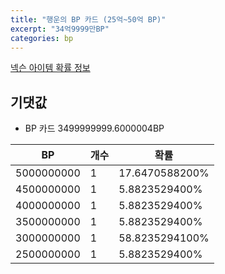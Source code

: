 ```yaml
---
title: "행운의 BP 카드 (25억~50억 BP)"
excerpt: "34억9999만BP"
categories: bp
---
```

[넥슨 아이템 확률 정보](http://iteminfo.nexon.com/probability/fo4?sn=7218)

## 기댓값
  - BP 카드 3499999999.6000004BP

|BP|개수|확률|
|---|---|---|
|5000000000|1|17.6470588200%|
|4500000000|1|5.8823529400%|
|4000000000|1|5.8823529400%|
|3500000000|1|5.8823529400%|
|3000000000|1|58.8235294100%|
|2500000000|1|5.8823529400%|
